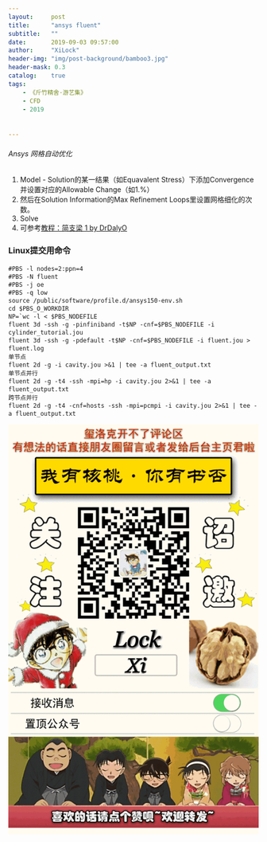```yaml
---
layout:     post
title:      "ansys fluent"
subtitle:   ""
date:       2019-09-03 09:57:00
author:     "XiLock"
header-img: "img/post-background/bamboo3.jpg"
header-mask: 0.3
catalog:    true
tags:
    - 《斤竹精舍·游艺集》
    - CFD
    - 2019


---
```



###### Ansys 网格自动优化
1. Model - Solution的某一结果（如Equavalent Stress）下添加Convergence并设置对应的Allowable Change（如1.%）
1. 然后在Solution Information的Max Refinement Loops里设置网格细化的次数。
1. Solve
1. 可参考[教程：简支梁 1 by DrDalyO](https://www.bilibili.com/video/BV16s411J7ju/?vd_source=42d15d5f7bb7814555b23126c5a774fb)


### Linux提交用命令
```
#PBS -l nodes=2:ppn=4
#PBS -N fluent
#PBS -j oe
#PBS -q low
source /public/software/profile.d/ansys150-env.sh
cd $PBS_O_WORKDIR
NP=`wc -l < $PBS_NODEFILE
fluent 3d -ssh -g -pinfiniband -t$NP -cnf=$PBS_NODEFILE -i cylinder_tutorial.jou
fluent 3d -ssh -g -pdefault -t$NP -cnf=$PBS_NODEFILE -i fluent.jou > fluent.log
单节点
fluent 2d -g -i cavity.jou >&1 | tee -a fluent_output.txt
单节点并行
fluent 2d -g -t4 -ssh -mpi=hp -i cavity.jou 2>&1 | tee -a fluent_output.txt
跨节点并行
fluent 2d -g -t4 -cnf=hosts -ssh -mpi=pcmpi -i cavity.jou 2>&1 | tee -a fluent_output.txt
```




![](/img/wc-tail.GIF)
